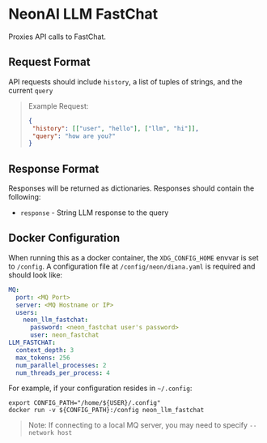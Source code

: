 # NeonAI LLM FastChat
Proxies API calls to FastChat.

## Request Format
API requests should include `history`, a list of tuples of strings, and the current
`query`

>Example Request:
>```json
>{
>  "history": [["user", "hello"], ["llm", "hi"]],
>  "query": "how are you?"
>}
>```

## Response Format
Responses will be returned as dictionaries. Responses should contain the following:
- `response` - String LLM response to the query

## Docker Configuration
When running this as a docker container, the `XDG_CONFIG_HOME` envvar is set to `/config`.
A configuration file at `/config/neon/diana.yaml` is required and should look like:
```yaml
MQ:
  port: <MQ Port>
  server: <MQ Hostname or IP>
  users:
    neon_llm_fastchat:
      password: <neon_fastchat user's password>
      user: neon_fastchat
LLM_FASTCHAT:
  context_depth: 3
  max_tokens: 256
  num_parallel_processes: 2
  num_threads_per_process: 4
```

For example, if your configuration resides in `~/.config`:
```shell
export CONFIG_PATH="/home/${USER}/.config"
docker run -v ${CONFIG_PATH}:/config neon_llm_fastchat
```
> Note: If connecting to a local MQ server, you may need to specify `--network host`